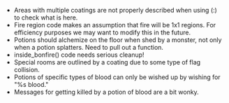 - Areas with multiple coatings are not properly described when using
(:) to check what is here.
- Fire region code makes an assumption that fire will be 1x1 regions.
For efficiency purposes we may want to modify this in the future.
- Potions should alchemize on the floor when shed by a monster, not
only when a potion splatters. Need to pull out a function.
- inside_bonfire() code needs serious cleanup!
- Special rooms are outlined by a coating due to some type of flag
collision.
- Potions of specific types of blood can only be wished up by wishing
  for "%s blood."
- Messages for getting killed by a potion of blood are a bit wonky.
